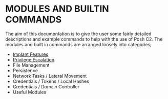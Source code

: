 # MODULES AND BUILTIN COMMANDS

The aim of this documentation is to give the user some fairly detailed descriptions and example commands to help with the use of Posh C2. The modules and built in commands are arranged loosely into categories;

* [Implant Features](https://github.com/nettitude/PoshC2/wiki/Implant-Features)
* [Privilege Escalation](https://github.com/nettitude/PoshC2/wiki/Privilege-Escalation)
* File Management
* Persistence
* Network Tasks / Lateral Movement
* Credentials / Tokens / Local Hashes
* Credentials / Domain Controller
* Useful Modules
